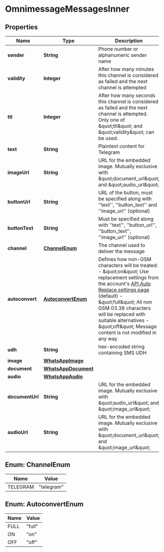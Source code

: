 

# OmnimessageMessagesInner


## Properties

| Name | Type | Description | Notes |
|------------ | ------------- | ------------- | -------------|
|**sender** | **String** | Phone number or alphanumeric sender name |  [optional] |
|**validity** | **Integer** | After how many minutes this channel is considered as failed and the next channel is attempted |  [optional] |
|**ttl** | **Integer** | After how many seconds this channel is considered as failed and the next channel is attempted.       Only one of \&quot;ttl\&quot; and \&quot;validity\&quot; can be used. |  [optional] |
|**text** | **String** | Plaintext content for Telegram |  |
|**imageUrl** | **String** | URL for the embedded image. Mutually exclusive with \&quot;document_url\&quot; and \&quot;audio_url\&quot; |  [optional] |
|**buttonUrl** | **String** | URL of the button, must be specified along with &#39;&#39;text&#39;&#39;, &#39;&#39;button_text&#39;&#39; and &#39;&#39;image_url&#39;&#39; (optional) |  [optional] |
|**buttonText** | **String** | Must be specified along with &#39;&#39;text&#39;&#39;, &#39;&#39;button_url&#39;&#39;, &#39;&#39;button_text&#39;&#39;, &#39;&#39;image_url&#39;&#39; (optional) |  [optional] |
|**channel** | [**ChannelEnum**](#ChannelEnum) | The channel used to deliver the message |  [optional] |
|**autoconvert** | [**AutoconvertEnum**](#AutoconvertEnum) | Defines how non-GSM characters will be treated:    - \&quot;on\&quot; Use replacement settings from the account&#39;s [API Auto Replace settings page](https://dashboard.messente.com/api-settings/auto-replace) (default)   - \&quot;full\&quot; All non GSM 03.38 characters will be replaced with suitable alternatives   - \&quot;off\&quot; Message content is not modified in any way |  [optional] |
|**udh** | **String** | hex-encoded string containing SMS UDH |  [optional] |
|**image** | [**WhatsAppImage**](WhatsAppImage.md) |  |  [optional] |
|**document** | [**WhatsAppDocument**](WhatsAppDocument.md) |  |  [optional] |
|**audio** | [**WhatsAppAudio**](WhatsAppAudio.md) |  |  [optional] |
|**documentUrl** | **String** | URL for the embedded image. Mutually exclusive with \&quot;audio_url\&quot; and \&quot;image_url\&quot; |  [optional] |
|**audioUrl** | **String** | URL for the embedded image. Mutually exclusive with \&quot;document_url\&quot; and \&quot;image_url\&quot; |  [optional] |



## Enum: ChannelEnum

| Name | Value |
|---- | -----|
| TELEGRAM | &quot;telegram&quot; |



## Enum: AutoconvertEnum

| Name | Value |
|---- | -----|
| FULL | &quot;full&quot; |
| ON | &quot;on&quot; |
| OFF | &quot;off&quot; |



